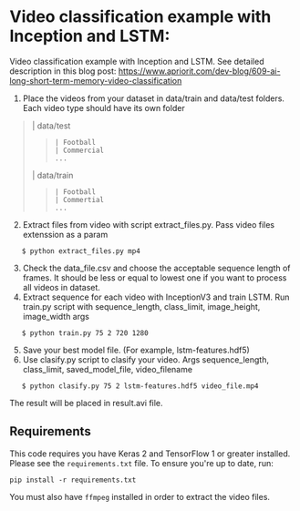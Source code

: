 # Video classification example with Inception and LSTM:

Video classification example with Inception and LSTM. See detailed description in this blog post: https://www.apriorit.com/dev-blog/609-ai-long-short-term-memory-video-classification

1. Place the videos from your dataset in data/train and data/test folders. Each video type should have its own folder

>	| data/test
> >		| Football
> >		| Commercial
> >		...
>	| data/train
> >		| Football
> >		| Commertial
> >		...

2. Extract files from video with script extract_files.py. Pass video files extenssion as a param

`	$ python extract_files.py mp4`

3. Check the data_file.csv and choose the acceptable sequence length of frames. It should be less or equal to lowest one if you want to process all videos in dataset.
4. Extract sequence for each video with InceptionV3 and train LSTM. Run train.py script with sequence_length, class_limit, image_height, image_width args

`	$ python train.py 75 2 720 1280`

5. Save your best model file. (For example, lstm-features.hdf5)
6. Use clasify.py script to clasify your video. Args sequence_length, class_limit, saved_model_file, video_filename

`	$ python clasify.py 75 2 lstm-features.hdf5 video_file.mp4`

The result will be placed in result.avi file.

## Requirements

This code requires you have Keras 2 and TensorFlow 1 or greater installed. Please see the `requirements.txt` file. To ensure you're up to date, run:

`pip install -r requirements.txt`

You must also have `ffmpeg` installed in order to extract the video files.
